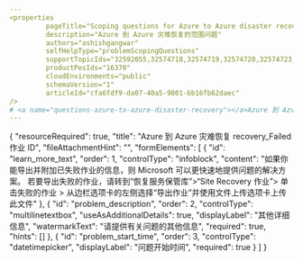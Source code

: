 ```yaml
---
<properties
         pageTitle="Scoping questions for Azure to Azure disaster recovery"
         description="Azure 到 Azure 灾难恢复的范围问题"
         authors="ashishgangwar"
         selfHelpType="problemScopingQuestions"
         supportTopicIds="32592055,32574718,32574719,32574720,32574723,32574721,32574722,32574724,32574725"
         productPesIds="16370"
         cloudEnvironments="public"
         schemaVersion="1"
         articleId="cfa6fdf9-da07-40a5-9001-bb16fb62daec"
/>
# <a name="questions-azure-to-azure-disaster-recovery"></a>Azure 到 Azure 灾难恢复问题 
---
```

{
    "resourceRequired": true,
    "title": "Azure 到 Azure 灾难恢复 recovery_Failed 作业 ID",
    "fileAttachmentHint": "",
    "formElements": [
        {
            "id": "learn_more_text",
            "order": 1,
            "controlType": "infoblock",
            "content": "如果你能导出并附加已失败作业的信息，则 Microsoft 可以更快速地提供问题的解决方案。 若要导出失败的作业，请转到“恢复服务保管库”>“Site Recovery 作业”> 单击失败的作业 > 从边栏选项卡的左侧选择“导出作业”并使用文件上传选项卡上传此文件"
        },
        {
            "id": "problem_description",
            "order": 2,
            "controlType": "multilinetextbox",
            "useAsAdditionalDetails": true,
            "displayLabel": "其他详细信息",
            "watermarkText": "请提供有关问题的其他信息",
            "required": true,
            "hints": []
        },
        {
            "id": "problem_start_time",
            "order": 3,
            "controlType": "datetimepicker",
            "displayLabel": "问题开始时间",
            "required": true
        }
    ]
}
